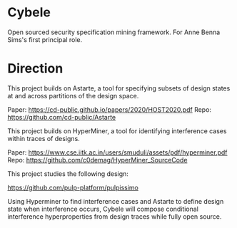 # Cybele
Open sourced security specification mining framework. For Anne Benna Sims's first principal role.

# Direction

This project builds on Astarte, a tool for specifying subsets of design states at and across partitions of the design space.

Paper: https://cd-public.github.io/papers/2020/HOST2020.pdf
Repo: https://github.com/cd-public/Astarte

This project builds on HyperMiner, a tool for identifying interference cases within traces of designs.

Paper: https://www.cse.iitk.ac.in/users/smuduli/assets/pdf/hyperminer.pdf
Repo: https://github.com/c0demag/HyperMiner_SourceCode

This project studies the following design:

https://github.com/pulp-platform/pulpissimo

Using Hyperminer to find interference cases and Astarte to define design state when interference occurs, Cybele will compose conditional interference hyperproperties from design traces while fully open source.
